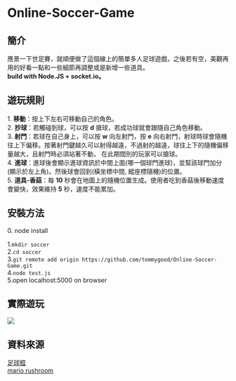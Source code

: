 # Online-Soccer-Game
<h2>簡介</h2>
應景一下世足賽，就順便做了這個線上的簡單多人足球遊戲，之後若有空，美觀再用的好看一點和一些細節再調整或是新增一些道具。
<br/>
<b>build with Node.JS + socket.io。</b>
<br/>
<h2>遊玩規則</h2>
1. <b>移動</b>：按上下左右可移動自己的角色。
<br/>
2. <b>抄球</b>：若觸碰到球，可以按 <b>d</b> 搶球，若成功球就會跟隨自己角色移動。
<br/>
3. <b>射門</b>：若球在自己身上，可以按 <b>w</b> 向左射門，按 <b>e</b> 向右射門，射球時球會隨機往上下偏移。按著射門鍵越久可以射得越遠，不過射的越遠，球往上下的隨機偏移量越大，且射門時必須站著不動，
在此期間別的玩家可以搶球。
<br/>
4. <b>進球</b>：進球後會顯示進球資訊於中間上面(哪一個球門進球)，並幫該球門加分(顯示於左上角)。然後球會回到(橫坐標中間, 縱座標隨機)的位置。
<br/>
5. <b>道具-香菇</b>：每 <b>10</b> 秒會在地圖上的隨機位置生成。使用者吃到香菇後移動速度會變快，效果維持 <b>5</b> 秒，速度不能累加。
<h2>安裝方法</h2>
0. node install
<br/>

1.`mkdir soccer`
<br/>
2.`cd soccer`
<br/>
3.`git remote add origin https://github.com/tommygood/Online-Soccer-Game.git`
<br/>
4.`node test.js`
<br/>
5.open localhost:5000 on browser
<h2>實際遊玩</h2>
<image src = "https://github.com/tommygood/Online-Soccer-Game/blob/master/output.gif"></image>
<br/>
<h2>資料來源</h2>
<a href = "https://www.google.com/imgres?imgurl=https%3A%2F%2Fct.yimg.com%2Fxd%2Fapi%2Fres%2F1.2%2FDjaZfLSHXBgLS2uoPJl3JQ--%2FYXBwaWQ9eXR3YXVjdGlvbnNlcnZpY2U7Zmk9ZmlsbDtoPTgwMDtxPTg1O3JvdGF0ZT1hdXRvO3c9ODAw%2Fhttps%3A%2F%2Fs.yimg.com%2Fob%2Fimage%2Fb4048022-5328-4343-b8c2-00081bb9c54f.jpg&imgrefurl=https%3A%2F%2Ftw.bid.yahoo.com%2Famp%2Fitem%2F101131288457&tbnid=7rHf7dePbn6JrM&vet=12ahUKEwjyu6qD9rT8AhVSSfUHHeFzDfwQMygBegUIARC7AQ..i&docid=Sy7k87S4oCi6TM&w=800&h=800&q=%E8%B6%B3%E7%90%83%E6%A1%86&ved=2ahUKEwjyu6qD9rT8AhVSSfUHHeFzDfwQMygBegUIARC7AQ">足球框</a>
<br/>
<a href = "https://www.google.com/imgres?imgurl=https%3A%2F%2Fstatic.vecteezy.com%2Fsystem%2Fresources%2Fpreviews%2F000%2F042%2F169%2Foriginal%2Fmushroom-vector-power.jpg&imgrefurl=https%3A%2F%2Fwww.vecteezy.com%2Ffree-vector%2Fmario-mushroom&tbnid=QpvaCiiR8JZBlM&vet=12ahUKEwjHjdip9rT8AhXr0YsBHYewBK0QMygJegUIARDcAQ..i&docid=gZxXj5C_GeBeTM&w=1400&h=980&q=rushroom%20mario&ved=2ahUKEwjHjdip9rT8AhXr0YsBHYewBK0QMygJegUIARDcAQ">mario rushroom</a>
